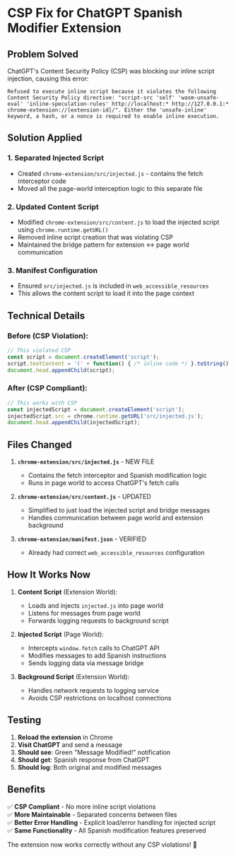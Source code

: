 # CSP Fix for ChatGPT Spanish Modifier Extension

## Problem Solved
ChatGPT's Content Security Policy (CSP) was blocking our inline script injection, causing this error:
```
Refused to execute inline script because it violates the following Content Security Policy directive: "script-src 'self' 'wasm-unsafe-eval' 'inline-speculation-rules' http://localhost:* http://127.0.0.1:* chrome-extension://[extension-id]/". Either the 'unsafe-inline' keyword, a hash, or a nonce is required to enable inline execution.
```

## Solution Applied

### 1. **Separated Injected Script**
- Created `chrome-extension/src/injected.js` - contains the fetch interceptor code
- Moved all the page-world interception logic to this separate file

### 2. **Updated Content Script** 
- Modified `chrome-extension/src/content.js` to load the injected script using `chrome.runtime.getURL()`
- Removed inline script creation that was violating CSP
- Maintained the bridge pattern for extension ↔ page world communication

### 3. **Manifest Configuration**
- Ensured `src/injected.js` is included in `web_accessible_resources`
- This allows the content script to load it into the page context

## Technical Details

### Before (CSP Violation):
```javascript
// This violated CSP
const script = document.createElement('script');
script.textContent = '(' + function() { /* inline code */ }.toString() + ')();';
document.head.appendChild(script);
```

### After (CSP Compliant):
```javascript
// This works with CSP
const injectedScript = document.createElement('script');
injectedScript.src = chrome.runtime.getURL('src/injected.js');
document.head.appendChild(injectedScript);
```

## Files Changed

1. **`chrome-extension/src/injected.js`** - NEW FILE
   - Contains the fetch interceptor and Spanish modification logic
   - Runs in page world to access ChatGPT's fetch calls

2. **`chrome-extension/src/content.js`** - UPDATED
   - Simplified to just load the injected script and bridge messages
   - Handles communication between page world and extension background

3. **`chrome-extension/manifest.json`** - VERIFIED
   - Already had correct `web_accessible_resources` configuration

## How It Works Now

1. **Content Script** (Extension World):
   - Loads and injects `injected.js` into page world
   - Listens for messages from page world
   - Forwards logging requests to background script

2. **Injected Script** (Page World):
   - Intercepts `window.fetch` calls to ChatGPT API
   - Modifies messages to add Spanish instructions
   - Sends logging data via message bridge

3. **Background Script** (Extension World):
   - Handles network requests to logging service
   - Avoids CSP restrictions on localhost connections

## Testing

1. **Reload the extension** in Chrome
2. **Visit ChatGPT** and send a message
3. **Should see**: Green "Message Modified!" notification
4. **Should get**: Spanish response from ChatGPT
5. **Should log**: Both original and modified messages

## Benefits

✅ **CSP Compliant** - No more inline script violations  
✅ **More Maintainable** - Separated concerns between files  
✅ **Better Error Handling** - Explicit load/error handling for injected script  
✅ **Same Functionality** - All Spanish modification features preserved  

The extension now works correctly without any CSP violations! 🎉